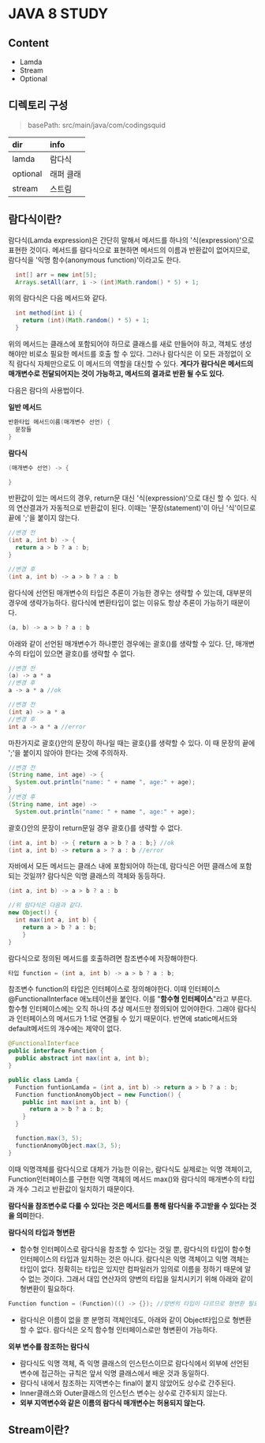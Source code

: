 JAVA 8 STUDY
============

Content
-------

-	Lamda
-	Stream
-	Optional<T>

디렉토리 구성
-------------

> basePath: src/main/java/com/codingsquid

| dir      | info      |
|:---------|:----------|
| lamda    | 람다식    |
| optional | 래퍼 클래 |
| stream   | 스트림    |

람다식이란?
-----------

람다식(Lamda expression)은 간단히 말해서 메서드를 하나의 '식(expression)'으로 표현한 것이다. 메서드를 람다식으로 표현하면 메서드의 이름과 반환값이 없어지므로, 람다식을 '익명 함수(anonymous function)'이라고도 한다.

```java
  int[] arr = new int[5];
  Arrays.setAll(arr, i -> (int)Math.random() * 5) + 1;
```

위의 람다식은 다음 메서드와 같다.

```java
  int method(int i) {
    return (int)(Math.random() * 5) + 1;
  }
```

위의 메서드는 클래스에 포함되어야 하므로 클래스를 새로 만들어야 하고, 객체도 생성해야만 비로소 필요한 메서드를 호출 할 수 있다. 그러나 람다식은 이 모든 과정없이 오직 람다식 자체만으로도 이 메서드의 역할을 대신할 수 있다. **게다가 람다식은 메서드의 매개변수로 전달되어지는 것이 가능하고, 메서드의 결과로 반환 될 수도 있다.**

다음은 람다의 사용법이다.

**일반 메서드**

```java
반환타입 메서드이름(매개변수 선언) {
  문장들
}
```

**람다식**

```java
(매개변수 선언) -> {

}
```

반환값이 있는 메서드의 경우, return문 대신 '식(expression)'으로 대신 할 수 있다. 식의 연산결과가 자동적으로 반환값이 된다. 이때는 '문장(statement)'이 아닌 '식'이므로 끝에 ';'을 붙이지 않는다.

```java
//변경 전
(int a, int b) -> {
  return a > b ? a : b;
}

//변경 후
(int a, int b) -> a > b ? a : b
```

람다식에 선언된 매개변수의 타입은 추론이 가능한 경우는 생략할 수 있는데, 대부분의 경우에 생략가능하다. 람다식에 변환타입이 없는 이유도 항상 추론이 가능하기 때문이다.

```java
(a, b) -> a > b ? a : b
```

아래와 같이 선언된 매개변수가 하나뿐인 경우에는 괄호()를 생략할 수 있다. 단, 매개변수의 타입이 있으면 괄호()를 생략할 수 없다.

```java
//변경 전
(a) -> a * a
//변경 후
a -> a * a //ok

//변경 전
(int a) -> a * a
//변경 후
int a -> a * a //error
```

마찬가지로 괄호{}안의 문장이 하나일 때는 괄호{}를 생략할 수 있다. 이 때 문장의 끝에 ';'을 붙이지 않아야 한다는 것에 주의하자.

```java
//변경 전
(String name, int age) -> {
  System.out.println("name: " + name ", age:" + age);
}
//변경 후
(String name, int age) ->
  System.out.println("name: " + name ", age:" + age);
```

괄호{}안의 문장이 return문일 경우 괄호{}를 생략할 수 없다.

```java
(int a, int b) -> { return a > b ? a : b;} //ok
(int a, int b) -> return a > ? a : b //error
```

자바에서 모든 메서드는 클래스 내에 포함되어야 하는데, 람다식은 어떤 클래스에 포함되는 것일까? 람다식은 익명 클래스의 객체와 동등하다.

```java
(int a, int b) -> a > b ? a : b

//위 람다식은 다음과 같다.
new Object() {
  int max(int a, int b) {
    return a > b ? a : b;
    }
}
```

람다식으로 정의된 메서드를 호출하려면 참조변수에 저장해야한다.

```java
타입 function = (int a, int b) -> a > b ? a : b;
```

참조변수 function의 타입은 인터페이스로 정의해야한다. 이때 인터페이스 @FunctionalInterface 애노테이션을 붙인다. 이를 "**함수형 인터페이스**"라고 부른다. 함수형 인터페이스에는 오직 하나의 추상 메서드만 정의되어 있어야한다. 그래야 람다식과 인터페이스의 메서드가 1:1로 연결될 수 있기 때문이다. 반면에 static메서드와 default메서드의 개수에는 제약이 없다.

```java
@FunctionalInterface
public interface Function {
  public abstract int max(int a, int b);
}

public class Lamda {
  Function funtionLamda = (int a, int b) -> return a > b ? a : b;
  Function functionAnomyObject = new Function() {
    public int max(int a, int b) {
      return a > b ? a : b;
    }
  }

  function.max(3, 5);
  functionAnomyObject.max(3, 5);
}
```

이때 익명객체를 람다식으로 대체가 가능한 이유는, 람다식도 실제로는 익명 객체이고, Function인터페이스를 구현한 익명 객체의 메서드 max()와 람다식의 매개변수의 타입과 개수 그리고 반환값이 일치하기 때문이다.

**람다식을 참조변수로 다룰 수 있다는 것은 메서드를 통해 람다식을 주고받을 수 있다는 것을 의미**한다.

**람다식의 타입과 형변환**

-	함수형 인터페이스로 람다식을 참조할 수 있다는 것일 뿐, 람다식의 타입이 함수형 인터페이스의 타입과 일치하는 것은 아니다. 람다식은 익명 객체이고 익명 객체는 타입이 없다. 정확히는 타입은 있지만 컴파일러가 임의로 이름을 정하기 때문에 알 수 없는 것이다. 그래서 대입 연산자의 양변의 타입을 일치시키기 위해 아래와 같이 형변환이 필요하다.

```java
Function function = (Function)(() -> {}); //양변의 타입이 다르므로 형변환 필요
```

-	람다식은 이름이 없을 뿐 분명히 객체인데도, 아래와 같이 Object타입으로 형변환 할 수 없다. 람다식은 오직 함수형 인터페이스로만 형변환이 가능하다.

**외부 변수를 참조하는 람다식**

-	람다식도 익명 객체, 즉 익명 클래스의 인스턴스이므로 람다식에서 외부에 선언된 변수에 접근하는 규칙은 앞서 익명 클래스에서 배운 것과 동일하다.
-	람다식 내에서 참조하는 지역변수는 final이 붙지 않았어도 상수로 간주된다.
-	Inner클래스와 Outer클래스의 인스턴스 변수는 상수로 간주되지 않는다.
-	**외부 지역변수와 같은 이름의 람다식 매개변수는 허용되지 않는다.**

Stream이란?
-----------
